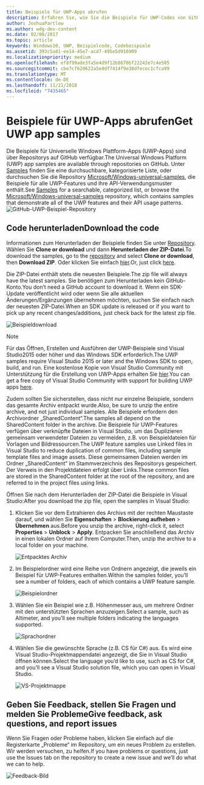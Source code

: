 ```yaml
---
title: Beispiele für UWP-Apps abrufen
description: Erfahren Sie, wie Sie die Beispiele für UWP-Codes von GitHub herunterladen können.
author: JoshuaPartlow
ms.author: wdg-dev-content
ms.date: 02/08/2017
ms.topic: article
keywords: Windows10, UWP, Beispielcode, Codebeispiele
ms.assetid: 393c5a81-ee14-45e7-acd7-495e5d916909
ms.localizationpriority: medium
ms.openlocfilehash: ef8f99ade3fa5e4d9f12b8670bf22242e7c4e585
ms.sourcegitcommit: cbe7cf620622a5e4df7414f9e38dfecec1cfca99
ms.translationtype: MT
ms.contentlocale: de-DE
ms.lasthandoff: 11/21/2018
ms.locfileid: "7435465"
---
```

# <a name="get-uwp-app-samples"></a><span data-ttu-id="a7e42-104">Beispiele für UWP-Apps abrufen</span><span class="sxs-lookup"><span data-stu-id="a7e42-104">Get UWP app samples</span></span>

<span data-ttu-id="a7e42-105">Die Beispiele für Universelle Windows Plattform-Apps (UWP-Apps) sind über Repositorys auf GitHub verfügbar.</span><span class="sxs-lookup"><span data-stu-id="a7e42-105">The Universal Windows Platform (UWP) app samples are available through repositories on GitHub.</span></span> <span data-ttu-id="a7e42-106">Unter [Samples](https://developer.microsoft.com/windows/samples "Dev Center Beispiele") finden Sie eine durchsuchbare, kategorisierte Liste, oder durchsuchen Sie die Repository [Microsoft/Windows-universal-samples](https://github.com/Microsoft/Windows-universal-samples "GitHub-Repository mit App-Beispielen für die Universelle Windows-Plattform"), die Beispiele für alle UWP-Features und ihre API-Verwendungsmuster enthält.</span><span class="sxs-lookup"><span data-stu-id="a7e42-106">See [Samples](https://developer.microsoft.com/windows/samples "Dev Center samples") for a searchable, categorized list, or browse the [Microsoft/Windows-universal-samples](https://github.com/Microsoft/Windows-universal-samples "Universal Windows Platform app samples GitHub repository") repository, which contains samples that demonstrate all of the UWP features and their API usage patterns.</span></span>  
![GitHub-UWP-Beispiel-Repository](images/GitHubUWPSamplesPage.png)

## <a name="download-the-code"></a><span data-ttu-id="a7e42-108">Code herunterladen</span><span class="sxs-lookup"><span data-stu-id="a7e42-108">Download the code</span></span>

<span data-ttu-id="a7e42-109">Informationen zum Herunterladen der Beispiele finden Sie unter [Repository](https://github.com/Microsoft/Windows-universal-samples "GitHub-Repository mit App-Beispielen für die Universelle Windows-Plattform"). Wählen Sie **Clone or download** und dann **Herunterladen der ZIP-Datei**.</span><span class="sxs-lookup"><span data-stu-id="a7e42-109">To download the samples, go to the [repository](https://github.com/Microsoft/Windows-universal-samples "Universal Windows Platform app samples GitHub repository") and select **Clone or download**, then **Download ZIP**.</span></span> <span data-ttu-id="a7e42-110">Oder klicken Sie einfach [hier](https://github.com/Microsoft/Windows-universal-samples/archive/master.zip "ZIP-Datei mit App-Beispielen für die Universelle Windows-Plattform herunterladen").</span><span class="sxs-lookup"><span data-stu-id="a7e42-110">Or, just click [here](https://github.com/Microsoft/Windows-universal-samples/archive/master.zip "Universal Windows Platform app samples zip file download").</span></span>

<span data-ttu-id="a7e42-111">Die ZIP-Datei enthält stets die neuesten Beispiele.</span><span class="sxs-lookup"><span data-stu-id="a7e42-111">The zip file will always have the latest samples.</span></span> <span data-ttu-id="a7e42-112">Sie benötigen zum Herunterladen kein GitHub-Konto.</span><span class="sxs-lookup"><span data-stu-id="a7e42-112">You don’t need a GitHub account to download it.</span></span> <span data-ttu-id="a7e42-113">Wenn ein SDK-Update veröffentlicht wird oder wenn Sie alle aktuellen Änderungen/Ergänzungen übernehmen möchten, suchen Sie einfach nach der neuesten ZIP-Datei.</span><span class="sxs-lookup"><span data-stu-id="a7e42-113">When an SDK update is released or if you want to pick up any recent changes/additions, just check back for the latest zip file.</span></span>

![Beispieldownload](images/SamplesDownloadButton.png)


> [!NOTE]
> <span data-ttu-id="a7e42-115">Für das Öffnen, Erstellen und Ausführen der UWP-Beispiele sind Visual Studio2015 oder höher und das Windows SDK erforderlich.</span><span class="sxs-lookup"><span data-stu-id="a7e42-115">The UWP samples require Visual Studio 2015 or later and the Windows SDK to open, build, and run.</span></span> <span data-ttu-id="a7e42-116">Eine kostenlose Kopie von Visual Studio Community mit Unterstützung für die Erstellung von UWP-Apps erhalten Sie [hier](http://go.microsoft.com/fwlink/p/?LinkID=280676 "Downloads für Windows-Entwicklungstools").</span><span class="sxs-lookup"><span data-stu-id="a7e42-116">You can get a free copy of Visual Studio Community with support for building UWP apps [here](http://go.microsoft.com/fwlink/p/?LinkID=280676 "Windows development tools downloads").</span></span>  
>
> <span data-ttu-id="a7e42-117">Zudem sollten Sie sicherstellen, dass nicht nur einzelne Beispiele, sondern das gesamte Archiv entpackt wurde.</span><span class="sxs-lookup"><span data-stu-id="a7e42-117">Also, be sure to unzip the entire archive, and not just individual samples.</span></span> <span data-ttu-id="a7e42-118">Alle Beispiele erfordern den Archivordner „SharedContent“.</span><span class="sxs-lookup"><span data-stu-id="a7e42-118">The samples all depend on the SharedContent folder in the archive.</span></span> <span data-ttu-id="a7e42-119">Die Beispiele für UWP-Features verfügen über verknüpfte Dateien in Visual Studio, um das Duplizieren gemeinsam verwendeter Dateien zu vermeiden, z.B. von Beispieldateien für Vorlagen und Bildressourcen.</span><span class="sxs-lookup"><span data-stu-id="a7e42-119">The UWP feature samples use Linked files in Visual Studio to reduce duplication of common files, including sample template files and image assets.</span></span> <span data-ttu-id="a7e42-120">Diese gemeinsamen Dateien werden im Ordner „SharedContent“ im Stammverzeichnis des Repositorys gespeichert. Der Verweis in den Projektdateien erfolgt über Links.</span><span class="sxs-lookup"><span data-stu-id="a7e42-120">These common files are stored in the SharedContent folder at the root of the repository, and are referred to in the project files using links.</span></span>

<span data-ttu-id="a7e42-121">Öffnen Sie nach dem Herunterladen der ZIP-Datei die Beispiele in Visual Studio:</span><span class="sxs-lookup"><span data-stu-id="a7e42-121">After you download the zip file, open the samples in Visual Studio:</span></span>

1.  <span data-ttu-id="a7e42-122">Klicken Sie vor dem Extrahieren des Archivs mit der rechten Maustaste darauf, und wählen Sie **Eigenschaften** > **Blockierung aufheben** > **Übernehmen** aus.</span><span class="sxs-lookup"><span data-stu-id="a7e42-122">Before you unzip the archive, right-click it, select **Properties** > **Unblock** > **Apply**.</span></span> <span data-ttu-id="a7e42-123">Entpacken Sie anschließend das Archiv in einen lokalen Ordner auf Ihrem Computer.</span><span class="sxs-lookup"><span data-stu-id="a7e42-123">Then, unzip the archive to a local folder on your machine.</span></span>

    ![Entpacktes Archiv](images/SamplesUnzip1.png)
2.  <span data-ttu-id="a7e42-125">Im Beispielordner wird eine Reihe von Ordnern angezeigt, die jeweils ein Beispiel für UWP-Features enthalten.</span><span class="sxs-lookup"><span data-stu-id="a7e42-125">Within the samples folder, you’ll see a number of folders, each of which contains a UWP feature sample.</span></span>

    ![Beispielordner](images/SamplesUnzip2.png)

3.  <span data-ttu-id="a7e42-127">Wählen Sie ein Beispiel wie z.B. Höhenmesser aus, um mehrere Ordner mit den unterstützten Sprachen anzuzeigen.</span><span class="sxs-lookup"><span data-stu-id="a7e42-127">Select a sample, such as Altimeter, and you’ll see multiple folders indicating the languages supported.</span></span>

    ![Sprachordner](images/SamplesUnzip3.png)

4.  <span data-ttu-id="a7e42-129">Wählen Sie die gewünschte Sprache (z.B. CS für C\#) aus. Es wird eine Visual Studio-Projektmappendatei angezeigt, die Sie in Visual Studio öffnen können.</span><span class="sxs-lookup"><span data-stu-id="a7e42-129">Select the language you’d like to use, such as CS for C\#, and you’ll see a Visual Studio solution file, which you can open in Visual Studio.</span></span>

    ![VS-Projektmappe](images/SamplesUnzip4.png)

## <a name="give-feedback-ask-questions-and-report-issues"></a><span data-ttu-id="a7e42-131">Geben Sie Feedback, stellen Sie Fragen und melden Sie Probleme</span><span class="sxs-lookup"><span data-stu-id="a7e42-131">Give feedback, ask questions, and report issues</span></span>

<span data-ttu-id="a7e42-132">Wenn Sie Fragen oder Probleme haben, klicken Sie einfach auf die Registerkarte „Probleme“ im Repository, um ein neues Problem zu erstellen. Wir werden versuchen, zu helfen.</span><span class="sxs-lookup"><span data-stu-id="a7e42-132">If you have problems or questions, just use the Issues tab on the repository to create a new issue and we’ll do what we can to help.</span></span>

![Feedback-Bild](images/GitHubUWPSamplesFeedback.png)
